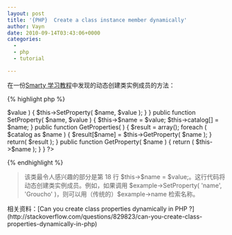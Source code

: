 ```yaml
---
layout: post
title: '{PHP}  Create a class instance member dynamically'
author: Vayn
date: 2010-09-14T03:43:06+0000
categories:
  -
  - php
  - tutorial

---
```


在一份[Smarty 学习教程](http://www.ibm.com/developerworks/cn/opensource/os-php-smarty/)中发现的动态创建类实例成员的方法：

{% highlight php %}
<?php

//
// Example is a simple class that stores an arbitrary
// number of named properties.
//

class Example {
    private $catalog = array();

    public function SetProperties( $arrayVariables ) {
        foreach ( $arrayVariables as $name => $value ) {
            $this->SetProperty( $name, $value );
        }
    }

    public function SetProperty( $name, $value ) {
        $this->$name = $value;
        $this->catalog[] = $name;
    }

    public function GetProperties( ) {
        $result = array();
        foreach ( $catalog as $name ) {
            $result[$name] = $this->GetProperty( $name );
        }

        return( $result );
    }

    public function GetProperty( $name ) {
        return ( $this->$name );
    }
}
?>
{% endhighlight %}

<blockquote>该类最令人感兴趣的部分是第 18 行 $this->$name = $value;。这行代码将动态创建类实例成员。例如，如果调用 $example->SetProperty( 'name', 'Groucho' )，则可以用（传统的）$example->name 检索名称。</blockquote>
相关资料：[Can you create class properties dynamically in PHP ?](http://stackoverflow.com/questions/829823/can-you-create-class-properties-dynamically-in-php)

